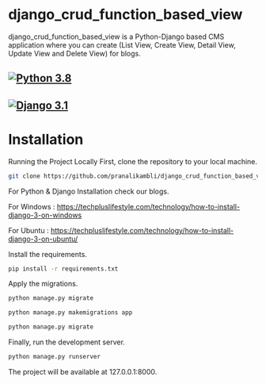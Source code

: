 # django_crud_function_based_view
django_crud_function_based_view is a Python-Django based CMS application where you can create (List View, Create View, Detail View, Update View and Delete View) for blogs.
##  [![Python 3.8](https://img.shields.io/badge/contributions-welcome-brightgreen.svg?style=flat)](https://www.python.org/)
##  [![Django 3.1](https://img.shields.io/badge/contributions-welcome-brightgreen.svg?style=flat)](https://www.djangoproject.com/)

# Installation

Running the Project Locally First, clone the repository to your local machine.
```bash
git clone https://github.com/pranalikambli/django_crud_function_based_view.git
```

For Python & Django Installation check our blogs.

For Windows : https://techpluslifestyle.com/technology/how-to-install-django-3-on-windows

For Ubuntu :  https://techpluslifestyle.com/technology/how-to-install-django-3-on-ubuntu/

Install the requirements.
```bash
pip install -r requirements.txt
```

Apply the migrations.
```bash
python manage.py migrate 
```
```bash
python manage.py makemigrations app
```
```bash
python manage.py migrate
```
Finally, run the development server.
```bash
python manage.py runserver 
```
The project will be available at 127.0.0.1:8000.
